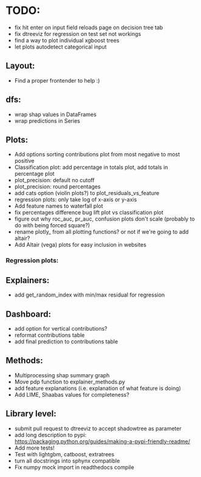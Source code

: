 
# TODO:
- fix hit enter on input field reloads page on decision tree tab
- fix dtreeviz for regression on test set not workings
- find a way to plot individual xgboost trees
- let plots autodetect categorical input

## Layout:
- Find a proper frontender to help :)

## dfs:
- wrap shap values in DataFrames
- wrap predictions in Series


## Plots:
- Add options sorting contributions plot from most negative to most positive
- Classification plot: add percentage in totals plot, add totals in percentage plot
- plot_precision: default no cutoff
- plot_precision: round percentages
- add cats option (violin plots?) to plot_residuals_vs_feature
- regression plots: only take log of x-axis or y-axis
- Add feature names to waterfall plot
- fix percentages difference bug lift plot vs classification plot
- figure out why roc_auc, pr_auc, confusion plots don't scale (probably to do with being forced square?)
- rename plotly_ from all plotting functions? or not if we're going to add altair?
- Add Altair (vega) plots for easy inclusion in websites


### Regression plots:

## Explainers:
- add get_random_index with min/max residual for regression

## Dashboard:
- add option for vertical contributions?
- reformat contributions table
- add final prediction to contributions table

## Methods:
- Multiprocessing shap summary graph 
- Move pdp function to explainer_methods.py
- add feature explanations (i.e. explanation of what feature is doing)
- Add LIME, Shaabas values for completeness?

## Library level:
- submit pull request to dtreeviz to accept shadowtree as parameter
- add long description to pypi: https://packaging.python.org/guides/making-a-pypi-friendly-readme/
- Add more tests!
- Test with lightgbm, catboost, extratrees
- turn all docstrings into sphynx compatible
- Fix numpy mock import in readthedocs compile

